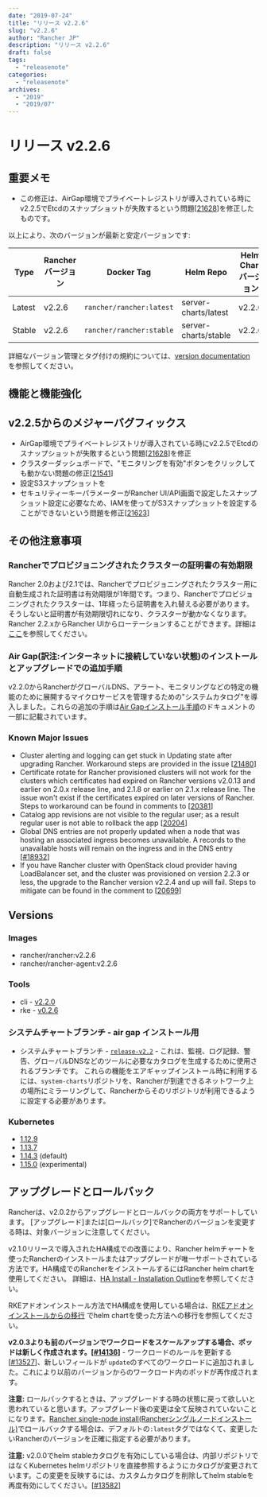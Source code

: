 ```yaml
---
date: "2019-07-24"
title: "リリース v2.2.6"
slug: "v2.2.6"
author: "Rancher JP"
description: "リリース v2.2.6"
draft: false
tags:
  - "releasenote"
categories:
  - "releasenote"
archives:
  - "2019"
  - "2019/07"
---
```


# リリース v2.2.6

## 重要メモ

* この修正は、AirGap環境でプライベートレジストリが導入されている時にv2.2.5でEtcdのスナップショットが失敗するという問題[[21628](https://github.com/rancher/rancher/issues/21628)]を修正したものです。

以上により、次のバージョンが最新と安定バージョンです:

  |Type | Rancher バージョン | Docker Tag |Helm Repo| Helm Chart バージョン |
  |---|---|---|---|---|
  | Latest | v2.2.6 | `rancher/rancher:latest` | server-charts/latest | v2.2.6 |
  | Stable | v2.2.6 | `rancher/rancher:stable` | server-charts/stable | v2.2.6 |

詳細なバージョン管理とタグ付けの規約については、[version documentation](https://rancher.com/docs/rancher/v2.x/en/installation/server-tags/) を参照してください。

## 機能と機能強化

## v2.2.5からのメジャーバグフィックス

* AirGap環境でプライベートレジストリが導入されている時にv2.2.5でEtcdのスナップショットが失敗するという問題[[21628](https://github.com/rancher/rancher/issues/21628)]を修正
* クラスターダッシュボードで、"モニタリングを有効"ボタンをクリックしても動かない問題の修正[[21541](https://github.com/rancher/rancher/issues/21541)]
* 設定S3スナップショットを
* セキュリティーキーパラメーターがRancher UI/API画面で設定したスナップショット設定に必要なため、IAMを使ってがS3スナップショットを設定することができないという問題を修正[[21623](https://github.com/rancher/rancher/issues/21623)]

## その他注意事項

### Rancherでプロビジョニングされたクラスターの証明書の有効期限

Rancher 2.0および2.1では、Rancherでプロビジョニングされたクラスター用に自動生成された証明書は有効期限が1年間です。つまり、Rancherでプロビジョニングされたクラスターは、1年経ったら証明書を入れ替える必要があります。そうしないと証明書が有効期限切れになり、クラスターが動かなくなります。Rancher 2.2.xからRancher UIからローテーションすることができます。詳細は[ここ](https://rancher.com/docs/rancher/v2.x/en/cluster-admin/certificate-rotation/)を参照してください。

### Air Gap(訳注:インターネットに接続していない状態)のインストールとアップグレードでの追加手順

v2.2.0からRancherがグローバルDNS、アラート、モニタリングなどの特定の機能のために展開するマイクロサービスを管理するための"システムカタログ"を導入しました。これらの追加の手順は[Air Gapインストール手順](https://rancher.com/docs/rancher/v2.x/en/installation/air-gap-high-availability/)のドキュメントの一部に記載されています。

### Known Major Issues

- Cluster alerting and logging can get stuck in Updating state after upgrading Rancher. Workaround steps are provided in the issue [[21480](https://github.com/rancher/rancher/issues/21480)]
- Certificate rotate for Rancher provisioned clusters will not work for the clusters which certificates had expired on Rancher versions v2.0.13 and earlier on 2.0.x release line, and 2.1.8 or earlier on 2.1.x release line. The issue won't exist if the certificates expired on later versions of Rancher. Steps to workaround can be found in comments to [[20381](https://github.com/rancher/rancher/issues/20381)] 
- Catalog app revisions are not visible to the regular user; as a result regular user is not able to rollback the app [[20204](https://github.com/rancher/rancher/issues/20204)]
- Global DNS entries are not properly updated when a node that was hosting an associated ingress becomes unavailable. A records to the unavailable hosts will remain on the ingress and in the DNS entry [[#18932](https://github.com/rancher/rancher/issues/18932)]
- If you have Rancher cluster with OpenStack cloud provider having LoadBalancer set, and the cluster was provisioned on version 2.2.3 or less, the upgrade to the Rancher version v2.2.4 and up will fail. Steps to mitigate can be found in the comment to [[20699](https://github.com/rancher/rancher/issues/20699)]

## Versions

### Images

- rancher/rancher:v2.2.6
- rancher/rancher-agent:v2.2.6

### Tools

- cli - [v2.2.0](https://github.com/rancher/cli/releases/tag/v2.2.0)
- rke - [v0.2.6](https://github.com/rancher/rke/releases/tag/v0.2.6)

### システムチャートブランチ - air gap インストール用

- システムチャートブランチ - [`release-v2.2`](https://github.com/rancher/system-charts/tree/release-v2.2) - これは、監視、ログ記録、警告、グローバルDNSなどのツールに必要なカタログを生成するために使用されるブランチです。  これらの機能をエアギャップインストール時に利用するには、`system-charts`リポジトリを、Rancherが到達できるネットワーク上の場所にミラーリングして、Rancherからそのリポジトリが利用できるように設定する必要があります。

### Kubernetes

-  [1.12.9](https://github.com/rancher/hyperkube/releases/tag/v1.12.9-rancher1) 
-  [1.13.7](https://github.com/rancher/hyperkube/releases/tag/v1.13.7-rancher1) 
-  [1.14.3](https://github.com/rancher/hyperkube/releases/tag/v1.14.3-rancher1) (default)
-  [1.15.0](https://github.com/rancher/hyperkube/releases/tag/v1.15.0-rancher1) (experimental)


## アップグレードとロールバック

Rancherは、v2.0.2からアップグレードとロールバックの両方をサポートしています。 [アップグレード]または[ロールバック]でRancherのバージョンを変更する時は、対象バージョンに注意してください。

v2.1.0リリースで導入されたHA構成での改善により、Rancher helmチャートを使ったRancherのインストールまたはアップグレードが唯一サポートされている方法です。HA構成でのRancherをインストールするにはRancher helm chartを使用してください。 詳細は、[HA Install - Installation Outline](https://rancher.com/docs/rancher/v2.x/en/installation/ha/#installation-outline)を参照してください。

RKEアドオンインストール方法でHA構成を使用している場合は、[RKEアドオンインストールからの移行](https://rancher.com/docs/rancher/v2.x/en/upgrades/upgrades/migrating-from-rke-add-on/) でhelm chartを使った方法への移行を参照してください。

**v2.0.3よりも前のバージョンでワークロードをスケールアップする場合、ポッドは新しく作成されます。[[#14136](https://github.com/rancher/rancher/issues/14136)]** - ワークロードのルールを更新する [[#13527](https://github.com/rancher/rancher/issues/13527)]、新しいフィールドが `update`のすべてのワークロードに追加されました。これにより以前のバージョンからのワークロード内のポッドが再作成されます。

**注意:** ロールバックするときは、アップグレードする時の状態に戻って欲しいと思われていると思います。アップグレード後の変更は全て反映されていないことになります。[Rancher single-node install(Rancherシングルノードインストール)](https://rancher.com/docs/rancher/v2.x/en/installation/single-node-install/)でロールバックする場合は、デフォルトの`:latest`タグではなくて、変更したいRancherのバージョンを正確に指定する必要があります。

**注意:** v2.0.0でhelm stableカタログを有効にしている場合は、内部リポジトリではなくKubernetes helmリポジトリを直接参照するようにカタログが変更されています。この変更を反映するには、カスタムカタログを削除してhelm stableを再度有効にしてください。[[#13582](https://github.com/rancher/rancher/issues/13582)]
